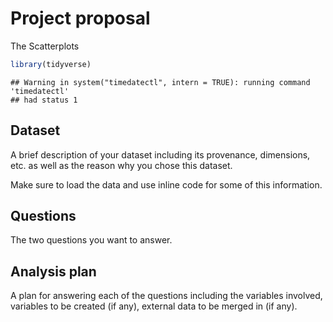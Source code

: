 Project proposal
================
The Scatterplots

``` r
library(tidyverse)
```

    ## Warning in system("timedatectl", intern = TRUE): running command 'timedatectl'
    ## had status 1

## Dataset

A brief description of your dataset including its provenance,
dimensions, etc. as well as the reason why you chose this dataset.

Make sure to load the data and use inline code for some of this
information.

## Questions

The two questions you want to answer.

## Analysis plan

A plan for answering each of the questions including the variables
involved, variables to be created (if any), external data to be merged
in (if any).
